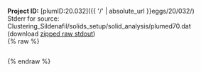 **Project ID:** [plumID:20.032]({{ '/' | absolute_url }}eggs/20/032/)  
Stderr for source:  Clustering_Sildenafil/solids_setup/solid_analysis/plumed70.dat   
(download [zipped raw stdout](plumed70.dat.plumed_master.stdout.txt.zip))  
{% raw %}
<pre>
</pre>
{% endraw %}
